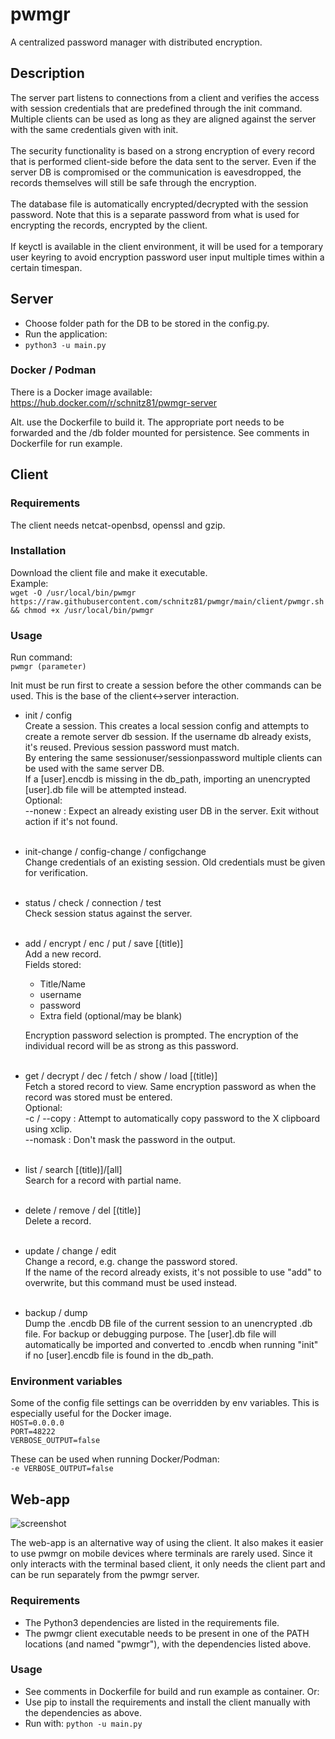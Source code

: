 # pwmgr
A centralized password manager with distributed encryption.

## Description
The server part listens to connections from a client and verifies the access with session credentials that are predefined through the init command. Multiple clients can be used as long as they are aligned against the server with the same credentials given with init.
<br><br>The security functionality is based on a strong encryption of every record that is performed client-side before the data sent to the server. Even if the server DB is compromised or the communication is eavesdropped, the records themselves will still be safe through the encryption.
<br><br>The database file is automatically encrypted/decrypted with the session password. Note that this is a separate password from what is used for encrypting the records, encrypted by the client.
<br><br>If keyctl is available in the client environment, it will be used for a temporary user keyring to avoid encryption password user input multiple times within a certain timespan.

## Server
- Choose folder path for the DB to be stored in the config.py.
- Run the application: 
- ```python3 -u main.py```

### Docker / Podman

There is a Docker image available:
https://hub.docker.com/r/schnitz81/pwmgr-server

Alt. use the Dockerfile to build it. The appropriate port needs to be forwarded and the /db folder mounted for persistence. See comments in Dockerfile for run example.


## Client

### Requirements

The client needs netcat-openbsd, openssl and gzip. 

### Installation
Download the client file and make it executable.<br>
Example:<br>
```wget -O /usr/local/bin/pwmgr https://raw.githubusercontent.com/schnitz81/pwmgr/main/client/pwmgr.sh && chmod +x /usr/local/bin/pwmgr```

### Usage

Run command:<br> 
```pwmgr (parameter)```

Init must be run first to create a session before the other commands can be used. This is the base of the client<->server interaction. 

- init / config<br>
  Create a session. This creates a local session config and attempts to create a remote server db session. If the username db already exists, it's reused. Previous session password must match.<br>
  By entering the same sessionuser/sessionpassword  multiple clients can be used with the same server DB.<br>
  If a [user].encdb is missing in the db_path, importing an unencrypted [user].db file will be attempted instead.<br>
  Optional:<br>
  --nonew  : Expect an already existing user DB in the server. Exit without
  action if it's not found.<br><br>
- init-change / config-change / configchange<br>
  Change credentials of an existing session. Old credentials must be given for verification.<br><br>
- status / check / connection / test<br>
  Check session status against the server.<br><br>
- add / encrypt / enc / put / save [(title)]<br>
  Add a new record.<br>
  Fields stored:<br>
  - Title/Name
  - username
  - password
  - Extra field (optional/may be blank)

  Encryption password selection is prompted. The encryption of the individual record will be as strong as this password.<br><br>
- get / decrypt / dec / fetch / show / load [(title)]<br>
  Fetch a stored record to view. Same encryption password as when the record was stored must be entered.<br>
  Optional:<br>
  -c / --copy  : Attempt to automatically copy password to the X clipboard
  using xclip.<br>
  --nomask  : Don't mask the password in the output.<br><br>

- list / search [(title)]/[all]<br>
  Search for a record with partial name.<br><br>
- delete / remove / del [(title)]<br>
  Delete a record.<br><br>
- update / change / edit<br>
  Change a record, e.g. change the password stored.<br>
  If the name of the record already exists, it's not possible to use "add" to overwrite, but this command must be used instead.<br><br>
- backup / dump<br>
  Dump the .encdb DB file of the current session to an unencrypted .db file.
  For backup or debugging purpose. The [user].db file will automatically be
  imported and converted to .encdb when running "init" if no [user].encdb file
  is found in the db_path.

### Environment variables

Some of the config file settings can be overridden by env variables. This is especially useful for the Docker image.<br>
```HOST=0.0.0.0```<br>
```PORT=48222```<br>
```VERBOSE_OUTPUT=false```<br>

These can be used when running Docker/Podman:<br>
```-e VERBOSE_OUTPUT=false```<br>

## Web-app

![screenshot](webapp/images/screenshot.png)

The web-app is an alternative way of using the client. It also makes it easier to use pwmgr on mobile devices where terminals are rarely used.
Since it only interacts with the terminal based client, it only needs the client part and can be run separately from the pwmgr server. 

### Requirements

- The Python3 dependencies are listed in the requirements file.
- The pwmgr client executable needs to be present in one of the PATH locations (and named "pwmgr"), with the dependencies listed above.

### Usage

- See comments in Dockerfile for build and run example as container. Or:<br>
- Use pip to install the requirements and install the client manually with the dependencies as above.
- Run with: ```python -u main.py```<br>
